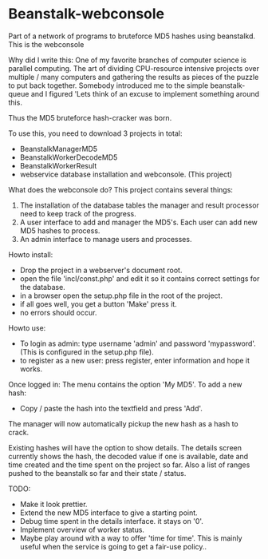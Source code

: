 Beanstalk-webconsole
====================

Part of a network of programs to bruteforce MD5 hashes using beanstalkd. This is the webconsole

Why did I write this: 
One of my favorite branches of computer science is parallel computing. The art of dividing CPU-resource intensive projects
over multiple / many computers and gathering the results as pieces of the puzzle to put back together. Somebody introduced me
to the simple beanstalk-queue and I figured 'Lets think of an excuse to implement something around this. 

Thus the MD5 bruteforce hash-cracker was born. 

To use this, you need to download 3 projects in total: 
- BeanstalkManagerMD5 
- BeanstalkWorkerDecodeMD5 
- BeanstalkWorkerResult
- webservice database installation and webconsole.  (This project) 


What does the webconsole do? 
This project contains several things: 
1) The installation of the database tables the manager and result processor need to keep track of the progress. 
2) A user interface to add and manager the MD5's. Each user can add new MD5 hashes to process. 
3) An admin interface to manage users and processes. 


Howto install: 
- Drop the project in a webserver's document root. 
- open the file 'incl/const.php' and edit it so it contains correct settings for the database. 
- in a browser open the setup.php file in the root of the project. 
- if all goes well, you get a button 'Make' press it. 
- no errors should occur. 


Howto use: 
- To login as admin: type username 'admin' and password 'mypassword'. (This is configured in the setup.php file). 
- to register as a new user: press register, enter information and hope it works. 

Once logged in: 
The menu contains the option 'My MD5'. To add a new hash: 
- Copy / paste the hash into the textfield and press 'Add'. 

The manager will now automatically pickup the new hash as a hash to crack. 

Existing hashes will have the option to show details. The details screen currently shows the hash, the decoded value if 
one is available, date and time created and the time spent on the project so far. Also a list of ranges pushed to the 
beanstalk so far and their state / status. 


TODO: 
- Make it look prettier. 
- Extend the new MD5 interface to give a starting point. 
- Debug time spent in the details interface. it stays on '0'. 
- Implement overview of worker status. 
- Maybe play around with a way to offer 'time for time'. This is mainly useful when the service is going to get a fair-use policy.. 
